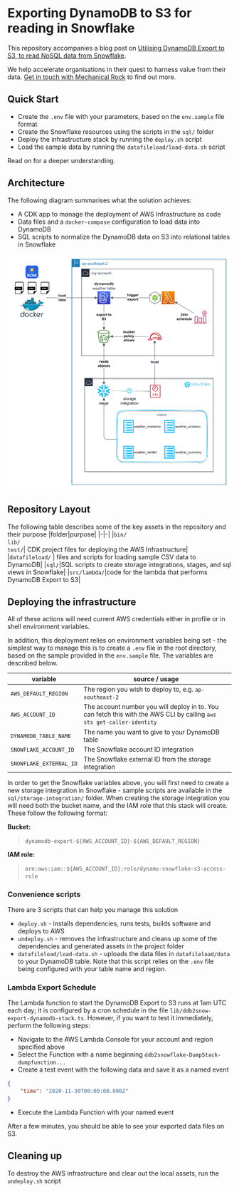 # Exporting DynamoDB to S3 for reading in Snowflake 

This repository accompanies a blog post on [Utilising DynamoDB Export to S3, to read NoSQL data from Snowflake](https://mechanicalrock.github.io/2020/11/30/dataops-dynamodb-to-snowflake.html). 

We help accelerate organisations in their quest to harness value from their data.  [Get in touch with Mechanical Rock](https://mechanicalrock.io/our-expertise/automated-data-platforms) to find out more.

## Quick Start

* Create the `.env` file with your parameters, based on the `env.sample` file format
* Create the Snowflake resources using the scripts in the `sql/` folder
* Deploy the infrastructure stack by running the `deploy.sh` script
* Load the sample data by running the `datafileload/load-data.sh` script

Read on for a deeper understanding.
## Architecture

The following diagram summarises what the solution achieves:
* A CDK app to manage the deployment of AWS Infrastructure as code
* Data files and a `docker-compose` configuration to load data into DynamoDB
* SQL scripts to normalize the DynamoDB data on S3 into relational tables in Snowflake

![Architecture for DynamoDB Export to S3, accessed via Snowflake](images/architecture.png)

## Repository Layout

The following table describes some of the key assets in the repository and their purpose
|folder|purpose|
|-|-|
|`bin/`<br/>`lib/`<br/>`test/`| CDK project files for deploying the AWS Infrastructure|
|`datafileload/` | files and scripts for loading sample CSV data to DynamoDB|
|`sql/`|SQL scripts to create storage integrations, stages, and sql views in Snowflake|
|`src/lambda/`|code for the lambda that performs DynamoDB Export to S3|

## Deploying the infrastructure

All of these actions will need current AWS credentials either in profile or in shell environment variables.


In addition, this deployment relies on environment variables being set - the simplest way to manage this is to create a `.env` file in the root directory, based on the sample provided in the `env.sample` file. The variables are described below.

|variable               |source / usage|
|-----------------------|-|
|`AWS_DEFAULT_REGION`   |The region you wish to deploy to, e.g. `ap-southeast-2`|
|`AWS_ACCOUNT_ID`       |The account number you will deploy in to. You can fetch this with the AWS CLI by calling `aws sts get-caller-identity`|
|`DYNAMODB_TABLE_NAME`  |The name you want to give to your DynamoDB table|
|`SNOWFLAKE_ACCOUNT_ID` |The Snowflake account ID integration|
|`SNOWFLAKE_EXTERNAL_ID`|The Snowflake external ID from the storage integration|

In order to get the Snowflake variables above, you will first need to create a new storage integration in Snowflake - sample scripts are available in the `sql/storage-integration/` folder. When creating the storage integration you will need both the bucket name, and the IAM role that this stack will create. These follow the following format:

**Bucket:**
> `dynamodb-export-${AWS_ACCOUNT_ID}-${AWS_DEFAULT_REGION}`

**IAM role:**
> `arn:aws:iam::${AWS_ACCOUNT_ID}:role/dynamo-snowflake-s3-access-role`

### Convenience scripts

There are 3 scripts that can help you manage this solution
* `deploy.sh` - installs dependencies, runs tests, builds software and deploys to AWS
* `undeploy.sh` - removes the infrastructure and cleans up some of the dependencies and generated assets in the project folder
* `datafileload/load-data.sh` - uploads the data files in `datafileload/data` to your DynamoDB table. Note that this script relies on the `.env` file being configured with your table name and region.

### Lambda Export Schedule

The Lambda function to start the DynamoDB Export to S3 runs at 1am UTC each day; it is configured by a cron schedule in the file `lib/ddb2snow-export-dynamodb-stack.ts`. However, if you want to test it immediately, perform the following steps:

* Navigate to the AWS Lambda Console for your account and region specified above
* Select the Function with a name beginning `ddb2snowflake-DumpStack-dumpfunction...`
* Create a test event with the following data and save it as a named event
```json
{
    "time": "2020-11-30T00:00:00.000Z"
}
```
* Execute the Lambda Function with your named event

After a few minutes, you should be able to see your exported data files on S3.

## Cleaning up

To destroy the AWS infrastructure and clear out the local assets, run the `undeploy.sh` script